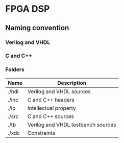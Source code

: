# FPGA DSP

## Naming convention

### Verilog and VHDL

### C and C++

### Folders

| Name  | Description                        |
| ----- | ---------------------------------- |
| ./hdl | Verilog and VHDL sources           |
| ./inc | C and C++ headers                  |
| ./ip  | Intellectual property              |
| ./src | C and C++ sources                  |
| ./tb  | Verilog and VHDL testbench sources |
| ./xdc | Constraints                        |